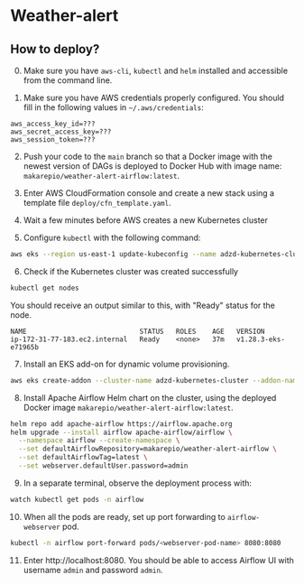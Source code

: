 # Weather-alert

## How to deploy?

0. Make sure you have `aws-cli`, `kubectl` and `helm` installed and accessible from the command line.

1. Make sure you have AWS credentials properly configured. You should fill in the following values in `~/.aws/credentials`:
```
aws_access_key_id=???
aws_secret_access_key=???
aws_session_token=???
```

2. Push your code to the `main` branch so that a Docker image with the newest version of DAGs is deployed to Docker Hub with image name: `makarepio/weather-alert-airflow:latest`.

3. Enter AWS CloudFormation console and create a new stack using a template file `deploy/cfn_template.yaml`.

4. Wait a few minutes before AWS creates a new Kubernetes cluster

5. Configure `kubectl` with the following command:

```bash
aws eks --region us-east-1 update-kubeconfig --name adzd-kubernetes-cluster
```

6. Check if the Kubernetes cluster was created successfully

```bash
kubectl get nodes
```

You should receive an output similar to this, with "Ready" status for the node.

```
NAME                            STATUS   ROLES    AGE   VERSION
ip-172-31-77-183.ec2.internal   Ready    <none>   37m   v1.28.3-eks-e71965b
```

7. Install an EKS add-on for dynamic volume provisioning.

```bash
aws eks create-addon --cluster-name adzd-kubernetes-cluster --addon-name aws-ebs-csi-driver
```

8. Install Apache Airflow Helm chart on the cluster, using the deployed Docker image `makarepio/weather-alert-airflow:latest`.

```bash
helm repo add apache-airflow https://airflow.apache.org
helm upgrade --install airflow apache-airflow/airflow \
  --namespace airflow --create-namespace \
  --set defaultAirflowRepository=makarepio/weather-alert-airflow \
  --set defaultAirflowTag=latest \
  --set webserver.defaultUser.password=admin
```

9. In a separate terminal, observe the deployment process with:

```bash
watch kubectl get pods -n airflow
```

10. When all the pods are ready, set up port forwarding to `airflow-webserver` pod.

```bash
kubectl -n airflow port-forward pods/<webserver-pod-name> 8080:8080
```

11. Enter http://localhost:8080. You should be able to access Airflow UI with username `admin` and password `admin`.
